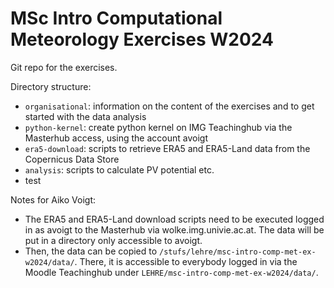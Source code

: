 # MSc Intro Computational Meteorology Exercises W2024

Git repo for the exercises.

Directory structure:
 
 * `organisational`: information on the content of the exercises and to get started with the data analysis
 * `python-kernel`: create python kernel on IMG Teachinghub via the Masterhub access, using the account avoigt
 * `era5-download`: scripts to retrieve ERA5 and ERA5-Land data from the Copernicus Data Store
 * `analysis`: scripts to calculate PV potential etc.
 * test

Notes for Aiko Voigt:

 * The ERA5 and ERA5-Land download scripts need to be executed logged in as avoigt to the Masterhub via wolke.img.univie.ac.at. The data will be put in a directory only accessible to avoigt.
 * Then, the data can be copied to `/stufs/lehre/msc-intro-comp-met-ex-w2024/data/`. There, it is accessible to everybody logged in via the Moodle Teachinghub under `LEHRE/msc-intro-comp-met-ex-w2024/data/`.
